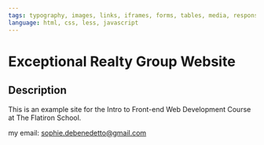 ```yaml
---
tags: typography, images, links, iframes, forms, tables, media, responsive
language: html, css, less, javascript
---
```


# Exceptional Realty Group Website

## Description

This is an example site for the Intro to Front-end Web Development Course at The Flatiron School.

my email: sophie.debenedetto@gmail.com 
